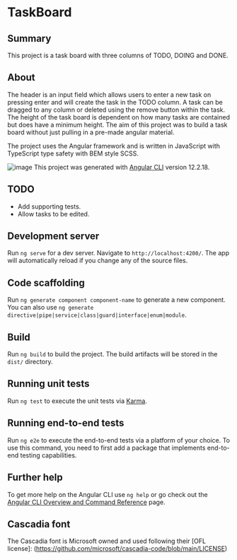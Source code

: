 # TaskBoard

## Summary
This project is a task board with three columns of TODO, DOING and DONE.

## About
The header is an input field which allows users to enter a new task on pressing enter and will create the task in the TODO column.
A task can be dragged to any column or deleted using the remove button within the task.
The height of the task board is dependent on how many tasks are contained but does have a minimum height.
The aim of this project was to build a task board without just pulling in a pre-made angular material.

The project uses the Angular framework and is written in JavaScript with TypeScript type safety with BEM style SCSS.


![image](https://user-images.githubusercontent.com/39436443/189532754-191b3e11-c01f-4e5c-9f00-e809c7a82536.png)
This project was generated with [Angular CLI](https://github.com/angular/angular-cli) version 12.2.18.

## TODO
* Add supporting tests.
* Allow tasks to be edited.

## Development server

Run `ng serve` for a dev server. Navigate to `http://localhost:4200/`. The app will automatically reload if you change any of the source files.

## Code scaffolding

Run `ng generate component component-name` to generate a new component. You can also use `ng generate directive|pipe|service|class|guard|interface|enum|module`.

## Build

Run `ng build` to build the project. The build artifacts will be stored in the `dist/` directory.

## Running unit tests

Run `ng test` to execute the unit tests via [Karma](https://karma-runner.github.io).

## Running end-to-end tests

Run `ng e2e` to execute the end-to-end tests via a platform of your choice. To use this command, you need to first add a package that implements end-to-end testing capabilities.

## Further help

To get more help on the Angular CLI use `ng help` or go check out the [Angular CLI Overview and Command Reference](https://angular.io/cli) page.

## Cascadia font

The Cascadia font is Microsoft owned and used following their [OFL license]: (https://github.com/microsoft/cascadia-code/blob/main/LICENSE)
